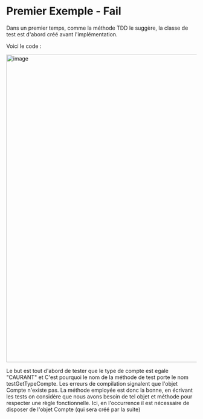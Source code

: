 # Premier Exemple - Fail

Dans un premier temps, comme la méthode TDD le suggère, la classe de test est d'abord créé avant l'implémentation.

Voici le code :

<img width="813" alt="image" src="https://user-images.githubusercontent.com/98129570/150688125-1effb713-a81d-4576-abe7-048c81cb5018.png">

Le but est tout d'abord de tester que le type de compte est egale "CAURANT" et C'est pourquoi le nom de la méthode de test porte le nom testGetTypeCompte.
Les erreurs de compilation signalent que l'objet Compte n'existe pas. La méthode employée est donc la bonne, en écrivant les tests on considère que nous avons besoin de tel objet et méthode pour respecter une règle fonctionnelle. Ici, en l'occurrence il est nécessaire de disposer de l'objet Compte (qui sera créé par la suite)
